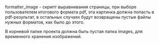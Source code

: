 formatter_image - скрипт выравнивания страницы, при выборе пользователем итогового формата pdf, эта картинка должна попасть в pdf-результат, в остальных случаях будут возвращены пустые файлы нужных форматов, как было до этого.

В корневой папке проекта должна быть пустая папка images, для временного хранения изображений.
